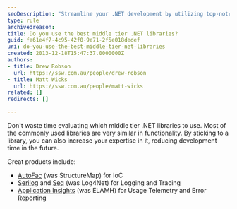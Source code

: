 ```yaml
---
seoDescription: "Streamline your .NET development by utilizing top-notch middle-tier libraries such as Autofac for IoC, Serilog and Seq for logging and tracing."
type: rule
archivedreason: 
title: Do you use the best middle tier .NET libraries?
guid: fa61e4f7-4c95-42f0-9e71-2f5e018dedef
uri: do-you-use-the-best-middle-tier-net-libraries
created: 2013-12-18T15:47:37.0000000Z
authors:
- title: Drew Robson
  url: https://ssw.com.au/people/drew-robson
- title: Matt Wicks
  url: https://ssw.com.au/people/matt-wicks
related: []
redirects: []

---
```


Don't waste time evaluating which middle tier .NET libraries to use. Most of the commonly used libraries are very similar in functionality. By sticking to a library, you can also increase your expertise in it, reducing development time in the future.

<!--endintro-->

Great products include:

* [AutoFac](https://autofac.org/) (was StructureMap) for IoC
* [Serilog](https://serilog.net/) and [Seq](https://datalust.co/) (was Log4Net) for Logging and Tracing
* [Application Insights](/rules-to-better-application-insights) (was ELAMH) for Usage Telemetry and Error Reporting
